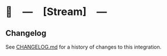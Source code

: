 # 🎏 — [Stream] —

## Changelog

See [CHANGELOG.md](CHANGELOG.md) for a history of changes to this integration.

[Stream.]: https://blackrainbow.media
